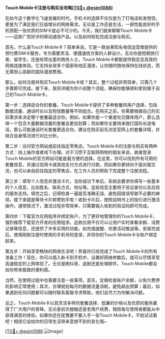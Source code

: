 **Touch Mobile卡注册与购买全攻略[[TG💪+ @esim1088](https://t.me/s/esim1088)]**

在如今这个数字化飞速发展的时代，手机卡的选择不仅仅是为了打电话和发短信，更是为了满足我们日益增长的网络需求。无论是工作还是生活，一部性能良好的手机搭配一张优质的SIM卡是必不可少的。今天，我们就来聊聊Touch Mobile卡——这款广受好评的移动通信产品，以及如何轻松完成注册与购买。

首先，什么是Touch Mobile卡？简单来说，它是一款由某知名电信运营商提供的预付费SIM卡服务，专为需要灵活、便捷通信方案的人群设计。无论你是短期旅行者、留学生，还是经常出差的商务人士，Touch Mobile卡都能提供稳定且高效的网络连接体验。它支持全球多个国家和地区漫游，让你随时随地保持在线状态，而无需担心高额的国际漫游费用。

那么，如何注册并购买Touch Mobile卡呢？其实，整个过程非常简单，只需几个步骤即可完成。接下来，我将详细为你介绍整个流程，确保你能够顺利拿到属于自己的Touch Mobile卡。

第一步：选择适合你的套餐。Touch Mobile卡提供了多种套餐供用户选择，包括数据流量、通话时长以及短信数量等不同组合。在购买之前，你需要根据自己的实际需求来决定哪个套餐最适合你。例如，如果你是一个重度社交媒体用户，那么选择一个包含大量数据流量的套餐会更加划算；而如果你主要用来拨打国际长途电话，那么可能通话时长套餐更适合你。建议在购买前先浏览官网上的套餐详情，并结合自身情况进行对比分析。

第二步：访问官方网站或前往指定零售店。Touch Mobile卡的注册与购买有两种方式：线上操作或者线下办理。对于习惯于互联网购物的朋友来说，直接登录Touch Mobile的官方网站可能是最方便的选择。在这里，你可以找到所有可用的套餐信息，并通过信用卡或其他支付方式进行付款。而如果你更倾向于面对面交流，也可以亲自前往指定的零售店，在工作人员的帮助下完成整个注册流程。

第三步：填写个人信息并激活卡片。当你成功下单后，系统会要求你填写一些基本的个人信息，比如姓名、联系方式、地址等。这些信息主要用于验证身份以及后续的服务支持。填完之后，记得检查一遍是否准确无误，避免因错误导致不必要的麻烦。接下来就是等待卡片邮寄到手啦！收到卡片后，按照说明书上的指引进行激活操作。通常情况下，激活过程非常简单，只需要输入收到的验证码即可完成。

第四步：下载官方应用程序并绑定账户。为了更好地管理你的Touch Mobile卡，强烈推荐下载官方开发的应用程序。这款应用不仅可以让用户实时查看余额、消费记录等信息，还提供了许多实用的功能，如充值提醒、优惠活动推送等。安装完成后，使用刚刚注册时使用的手机号码登录，并将你的Touch Mobile卡与账户绑定起来。

第五步：开始享受畅快的网络生活吧！恭喜你已经完成了Touch Mobile卡的所有准备工作！现在，你可以插入新卡到手机中，设置好网络参数后，就可以尽情享受高速稳定的上网体验了。无论是刷抖音、追剧还是处理邮件，Touch Mobile都会给你带来极致的便利感。

当然，在使用过程中也需要注意一些事项。首先，定期检查账户余额，以免欠费停机影响正常使用；其次，合理规划每月的数据流量消耗，避免超出预算；最后，如果遇到任何问题都可以随时联系客服寻求帮助，他们会尽力为你解决问题。

总之，Touch Mobile卡以其灵活多样的套餐选择、低廉的价格以及优质的服务赢得了广大用户的青睐。无论是初次接触还是老用户续费，相信每位使用者都能从中获得满意的体验。如果你还在犹豫要不要入手一张Touch Mobile卡，不妨试试看吧！相信它会给你的日常生活带来意想不到的变化哦~

[[TG💪+ @esim1088](https://t.me/s/esim1088) ![Image](https://i.postimg.cc/4NQfJmqS/Snipaste-2025-05-13-00-14-12.png)]